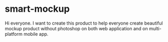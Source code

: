 # smart-mockup
Hi everyone. I want to create this product to help everyone create beautiful mockup product without photoshop on both web application and on multi-platform mobile app.
